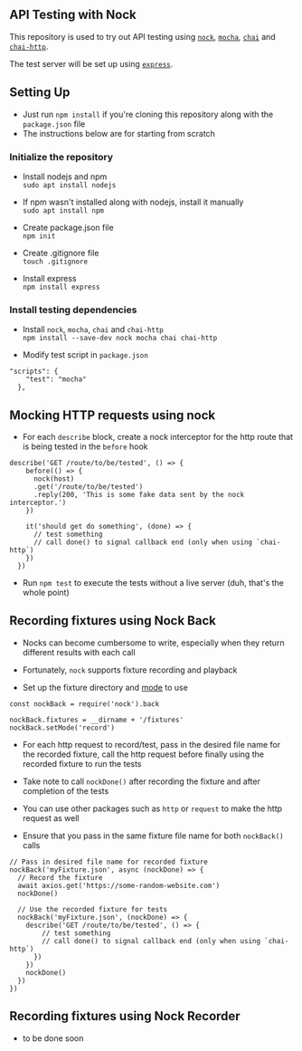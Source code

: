 ## **API Testing with Nock**

This repository is used to try out API testing using [`nock`](https://github.com/nock/nock), [`mocha`](https://mochajs.org/), [`chai`](https://www.chaijs.com/) and [`chai-http`](https://www.chaijs.com/plugins/chai-http/). 

The test server will be set up using [`express`](http://expressjs.com/).

## **Setting Up**

- Just run `npm install` if you're cloning this repository along with the `package.json` file
- The instructions below are for starting from scratch

### **Initialize the repository**

- Install nodejs and npm\
`sudo apt install nodejs`

- If npm wasn't installed along with nodejs, install it manually\
`sudo apt install npm` 

- Create package.json file\
`npm init`

- Create .gitignore file\
`touch .gitignore`

- Install express\
`npm install express`

### **Install testing dependencies**

- Install `nock`, `mocha`, `chai` and `chai-http`\
`npm install --save-dev nock mocha chai chai-http`

- Modify test script in `package.json`
```
"scripts": {
    "test": "mocha"
  },
```

## **Mocking HTTP requests using nock**

- For each `describe` block, create a nock interceptor for the http route that is being tested in the `before` hook 

```
describe('GET /route/to/be/tested', () => {
    before(() => {
      nock(host)
      .get('/route/to/be/tested')
      .reply(200, 'This is some fake data sent by the nock interceptor.')
    })

    it('should get do something', (done) => {
      // test something
      // call done() to signal callback end (only when using `chai-http`)
    })
  })
```
- Run `npm test` to execute the tests without a live server (duh, that's the whole point)

## **Recording fixtures using Nock Back**

- Nocks can become cumbersome to write, especially when they return different results with each call

- Fortunately, `nock` supports fixture recording and playback

- Set up the fixture directory and [mode]('https://github.com/nock/nock#modes') to use

```
const nockBack = require('nock').back

nockBack.fixtures = __dirname + '/fixtures'
nockBack.setMode('record')
```

- For each http request to record/test, pass in the desired file name for the recorded fixture, call the http request before finally using the recorded fixture to run the tests

- Take note to call `nockDone()` after recording the fixture and after completion of the tests

- You can use other packages such as `http` or `request` to make the http request as well

- Ensure that you pass in the same fixture file name for both `nockBack()` calls 

```
// Pass in desired file name for recorded fixture
nockBack('myFixture.json', async (nockDone) => {
  // Record the fixture
  await axios.get('https://some-random-website.com')
  nockDone()

  // Use the recorded fixture for tests
  nockBack('myFixture.json', (nockDone) => {
    describe('GET /route/to/be/tested', () => {
        // test something
        // call done() to signal callback end (only when using `chai-http`)
      })
    })
    nockDone()
  })
})
```

## **Recording fixtures using Nock Recorder**

- to be done soon